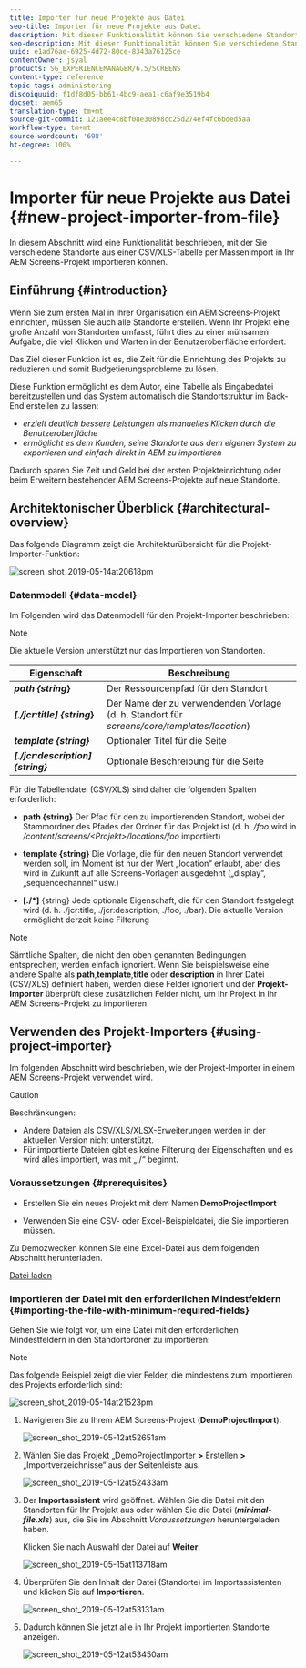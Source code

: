 ```yaml
---
title: Importer für neue Projekte aus Datei
seo-title: Importer für neue Projekte aus Datei
description: Mit dieser Funktionalität können Sie verschiedene Standorte aus einer CSV/XLS-Tabelle per Massenimport in Ihr AEM Screens-Projekt importieren.
seo-description: Mit dieser Funktionalität können Sie verschiedene Standorte aus einer CSV/XLS-Tabelle per Massenimport in Ihr AEM Screens-Projekt importieren.
uuid: e1ad76ae-6925-4d72-80ce-8343a76125ce
contentOwner: jsyal
products: SG_EXPERIENCEMANAGER/6.5/SCREENS
content-type: reference
topic-tags: administering
discoiquuid: f1df8d05-bb61-4bc9-aea1-c6af9e3519b4
docset: aem65
translation-type: tm+mt
source-git-commit: 121aee4c8bf08e30898cc25d274ef4fc6bded5aa
workflow-type: tm+mt
source-wordcount: '698'
ht-degree: 100%

---
```



# Importer für neue Projekte aus Datei {#new-project-importer-from-file}

In diesem Abschnitt wird eine Funktionalität beschrieben, mit der Sie verschiedene Standorte aus einer CSV/XLS-Tabelle per Massenimport in Ihr AEM Screens-Projekt importieren können.

## Einführung {#introduction}

Wenn Sie zum ersten Mal in Ihrer Organisation ein AEM Screens-Projekt einrichten, müssen Sie auch alle Standorte erstellen. Wenn Ihr Projekt eine große Anzahl von Standorten umfasst, führt dies zu einer mühsamen Aufgabe, die viel Klicken und Warten in der Benutzeroberfläche erfordert.

Das Ziel dieser Funktion ist es, die Zeit für die Einrichtung des Projekts zu reduzieren und somit Budgetierungsprobleme zu lösen.

Diese Funktion ermöglicht es dem Autor, eine Tabelle als Eingabedatei bereitzustellen und das System automatisch die Standortstruktur im Back-End erstellen zu lassen:

* *erzielt deutlich bessere Leistungen als manuelles Klicken durch die Benutzeroberfläche*
* *ermöglicht es dem Kunden, seine Standorte aus dem eigenen System zu exportieren und einfach direkt in AEM zu importieren*

Dadurch sparen Sie Zeit und Geld bei der ersten Projekteinrichtung oder beim Erweitern bestehender AEM Screens-Projekte auf neue Standorte.

## Architektonischer Überblick {#architectural-overview}

Das folgende Diagramm zeigt die Architekturübersicht für die Projekt-Importer-Funktion:

![screen_shot_2019-05-14at20618pm](assets/screen_shot_2019-05-14at20618pm.png)

### Datenmodell {#data-model}

Im Folgenden wird das Datenmodell für den Projekt-Importer beschrieben:

>[!NOTE]
>
>Die aktuelle Version unterstützt nur das Importieren von Standorten.

| **Eigenschaft** | **Beschreibung** |
|---|---|
| ***path {string*}** | Der Ressourcenpfad für den Standort |
| ***[./jcr:title] {string*}** | Der Name der zu verwendenden Vorlage (d. h. Standort für *screens/core/templates/location*) |
| ***template {string}*** | Optionaler Titel für die Seite |
| ***[./jcr:description] {string}*** | Optionale Beschreibung für die Seite |

Für die Tabellendatei (CSV/XLS) sind daher die folgenden Spalten erforderlich:

* **path {string}** Der Pfad für den zu importierenden Standort, wobei der Stammordner des Pfades der Ordner für das Projekt ist (d. h. */foo* wird in */content/screens/&lt;Projekt>/locations/foo* importiert)

* **template {string}** Die Vorlage, die für den neuen Standort verwendet werden soll, im Moment ist nur der Wert „location“ erlaubt, aber dies wird in Zukunft auf alle Screens-Vorlagen ausgedehnt („display“, „sequencechannel“ usw.)
* **[./*]** {string} Jede optionale Eigenschaft, die für den Standort festgelegt wird (d. h. ./jcr:title, ./jcr:description, ./foo, ./bar). Die aktuelle Version ermöglicht derzeit keine Filterung

>[!NOTE]
>
>Sämtliche Spalten, die nicht den oben genannten Bedingungen entsprechen, werden einfach ignoriert. Wenn Sie beispielsweise eine andere Spalte als **path**,**template**,**title** oder **description** in Ihrer Datei (CSV/XLS) definiert haben, werden diese Felder ignoriert und der **Projekt-Importer** überprüft diese zusätzlichen Felder nicht, um Ihr Projekt in Ihr AEM Screens-Projekt zu importieren.

## Verwenden des Projekt-Importers {#using-project-importer}

Im folgenden Abschnitt wird beschrieben, wie der Projekt-Importer in einem AEM Screens-Projekt verwendet wird.

>[!CAUTION]
>
>Beschränkungen:
>
>* Andere Dateien als CSV/XLS/XLSX-Erweiterungen werden in der aktuellen Version nicht unterstützt.
>* Für importierte Dateien gibt es keine Filterung der Eigenschaften und es wird alles importiert, was mit „./“ beginnt.

>



### Voraussetzungen {#prerequisites}

* Erstellen Sie ein neues Projekt mit dem Namen **DemoProjectImport**

* Verwenden Sie eine CSV- oder Excel-Beispieldatei, die Sie importieren müssen.

Zu Demozwecken können Sie eine Excel-Datei aus dem folgenden Abschnitt herunterladen.

[Datei laden](assets/minimal-file.xls)

### Importieren der Datei mit den erforderlichen Mindestfeldern {#importing-the-file-with-minimum-required-fields}

Gehen Sie wie folgt vor, um eine Datei mit den erforderlichen Mindestfeldern in den Standortordner zu importieren:

>[!NOTE]
>
>Das folgende Beispiel zeigt die vier Felder, die mindestens zum Importieren des Projekts erforderlich sind:

![screen_shot_2019-05-14at21523pm](assets/screen_shot_2019-05-14at21523pm.png)

1. Navigieren Sie zu Ihrem AEM Screens-Projekt (**DemoProjectImport**).

   ![screen_shot_2019-05-12at52651am](assets/screen_shot_2019-05-12at52651am.png)

1. Wählen Sie das Projekt „DemoProjectImporter **>** Erstellen **>** „Importverzeichnisse“ aus der Seitenleiste aus.

   ![screen_shot_2019-05-12at52433am](assets/screen_shot_2019-05-12at52433am.png)

1. Der **Importassistent** wird geöffnet. Wählen Sie die Datei mit den Standorten für Ihr Projekt aus oder wählen Sie die Datei (***minimal-file.xls***) aus, die Sie im Abschnitt *Voraussetzungen* heruntergeladen haben.

   Klicken Sie nach Auswahl der Datei auf **Weiter**.

   ![screen_shot_2019-05-15at113718am](assets/screen_shot_2019-05-15at113718am.png)

1. Überprüfen Sie den Inhalt der Datei (Standorte) im Importassistenten und klicken Sie auf **Importieren**.

   ![screen_shot_2019-05-12at53131am](assets/screen_shot_2019-05-12at53131am.png)

1. Dadurch können Sie jetzt alle in Ihr Projekt importierten Standorte anzeigen.

   ![screen_shot_2019-05-12at53450am](assets/screen_shot_2019-05-12at53450am.png)

